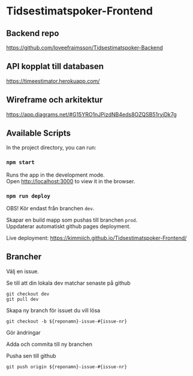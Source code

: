 # Tidsestimatspoker-Frontend

## Backend repo

https://github.com/loveefraimsson/Tidsestimatspoker-Backend

## API kopplat till databasen

https://timeestimator.herokuapp.com/

## Wireframe och arkitektur

https://app.diagrams.net/#G15YRO1nJPizdNB4eds8OZQSB51ryjDk7g

## Available Scripts

In the project directory, you can run:

### `npm start`

Runs the app in the development mode.\
Open [http://localhost:3000](http://localhost:3000) to view it in the browser.

### `npm run deploy`

OBS! Kör endast från branchen `dev`.

Skapar en build mapp som pushas till branchen `prod`.\
Uppdaterar automatiskt github pages deployment.

Live deployment: https://kimmiich.github.io/Tidsestimatspoker-Frontend/

## Brancher

Välj en issue.

Se till att din lokala dev matchar senaste på github

`git checkout dev`\
`git pull dev`

Skapa ny branch för issuet du vill lösa

`git checkout -b ${reponamn}-issue-#{issue-nr}`

Gör ändringar

Adda och commita till ny branchen

Pusha sen till github

`git push origin ${reponamn}-issue-#{issue-nr}`
